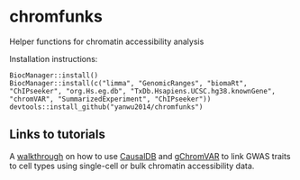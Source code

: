 # chromfunks
Helper functions for chromatin accessibility analysis

Installation instructions:

```
BiocManager::install()
BiocManager::install(c("limma", "GenomicRanges", "biomaRt", "ChIPseeker", "org.Hs.eg.db", "TxDb.Hsapiens.UCSC.hg38.knownGene", "chromVAR", "SummarizedExperiment", "ChIPseeker"))
devtools::install_github("yanwu2014/chromfunks")
```

## Links to tutorials
A [walkthrough](https://yanwu2014.github.io/chromfunks/Tutorials/gChromVAR_example.html) on how to use [CausalDB](http://mulinlab.org/causaldb/index.html) and [gChromVAR](https://github.com/caleblareau/gchromVAR) to link GWAS traits to cell types using single-cell or bulk chromatin accessibility data.
